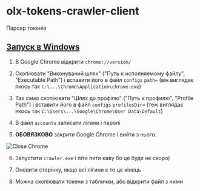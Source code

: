 # olx-tokens-crawler-client
Парсер токенів

## [Запуск в Windows](https://gist.github.com/4rtHurB-1/57d1fe32a786f8b82d2fb7990e46e849)
1. В Google Chrome відкрити `chrome://version/`

2. Скопіювати "Виконуваний шлях" ("Путь к исполняемому файлу", "Executable Path") і вставити його в файл `configs` `path=`
(він виглядає якось так `C:\...\Chrome\Application\chrome.exe`)

3. Так само скопіювати "Шлях до профілю" ("Путь к профилю", "Profile Path") і вставити його в файл `configs` `profilesDir=`
(теж виглядає якось так `C:\Users\...\Google\Chrome\User Data\Default`)

4. В файл `accounts` записати лігини і паролі 

5. **ОБОВЯЗКОВО** закрити Google Chrome і вийти з нього.

![Close Chrome](https://i.ibb.co/sjkC7dp/Screenshot-from-2021-12-20-09-56-37-2.png)

6. Запустити `crawler.exe` і піти пити каву бо це буде не скоро)

7. Оновити сторінку, якщо всі лігини є то це кінець

8. Можна скопіювати токени з таблички, або відкрити файл з ними
